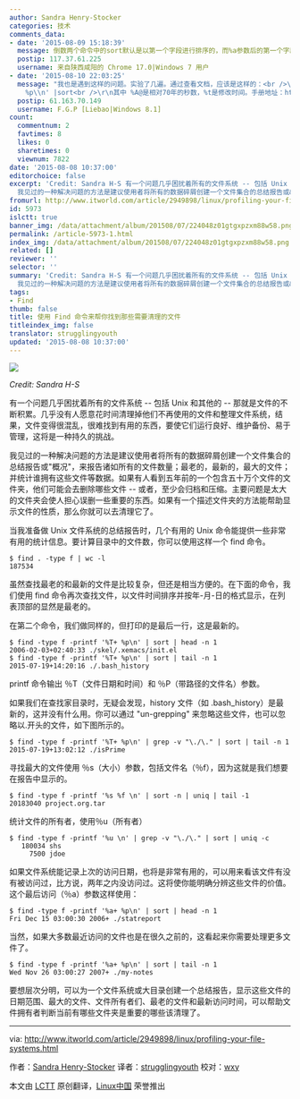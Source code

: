 ```yaml
---
author: Sandra Henry-Stocker
categories: 技术
comments_data:
- date: '2015-08-09 15:18:39'
  message: 倒数两个命令中的sort默认是以第一个字段进行排序的，而%a参数后的第一个字段是星期几，问题出来了，排序后的输出并不是按照访问时间来进行排序的，这个如何破？或者，是我的理解有问题么？
  postip: 117.37.61.225
  username: 来自陕西咸阳的 Chrome 17.0|Windows 7 用户
- date: '2015-08-10 22:03:25'
  message: "我也是遇到这样的问题。实验了几遍。通过查看文档，应该是这样的：<br />\r\nfind -type f -printf '%A@ %t
    %p\\n' |sort<br />\r\n其中 %A@是相对70年的秒数，%t是修改时间。手册地址：http://man.he.net/man1/find"
  postip: 61.163.70.149
  username: F.G.P [Liebao|Windows 8.1]
count:
  commentnum: 2
  favtimes: 8
  likes: 0
  sharetimes: 0
  viewnum: 7822
date: '2015-08-08 10:37:00'
editorchoice: false
excerpt: 'Credit: Sandra H-S 有一个问题几乎困扰着所有的文件系统 -- 包括 Unix 和其他的 -- 那就是文件的不断积累。几乎没有人愿意花时间清理掉他们不再使用的文件和整理文件系统，结果，文件变得很混乱，很难找到有用的东西，要使它们运行良好、维护备份、易于管理，这将是一种持久的挑战。
  我见过的一种解决问题的方法是建议使用者将所有的数据碎屑创建一个文件集合的总结报告或&quot;概况&quot;，来报告诸如所有的文件数量；最老的，最新的，最大的文件；并统计谁拥有这些文件等数据。如果有人看到五年前的一个包含五十万个文件的文件夹，他们可能会去删'
fromurl: http://www.itworld.com/article/2949898/linux/profiling-your-file-systems.html
id: 5973
islctt: true
banner_img: /data/attachment/album/201508/07/224048z01gtgxpzxm88w58.png
permalink: /article-5973-1.html
index_img: /data/attachment/album/201508/07/224048z01gtgxpzxm88w58.png.thumb.jpg
related: []
reviewer: ''
selector: ''
summary: 'Credit: Sandra H-S 有一个问题几乎困扰着所有的文件系统 -- 包括 Unix 和其他的 -- 那就是文件的不断积累。几乎没有人愿意花时间清理掉他们不再使用的文件和整理文件系统，结果，文件变得很混乱，很难找到有用的东西，要使它们运行良好、维护备份、易于管理，这将是一种持久的挑战。
  我见过的一种解决问题的方法是建议使用者将所有的数据碎屑创建一个文件集合的总结报告或&quot;概况&quot;，来报告诸如所有的文件数量；最老的，最新的，最大的文件；并统计谁拥有这些文件等数据。如果有人看到五年前的一个包含五十万个文件的文件夹，他们可能会去删'
tags:
- Find
thumb: false
title: 使用 Find 命令来帮你找到那些需要清理的文件
titleindex_img: false
translator: strugglingyouth
updated: '2015-08-08 10:37:00'
---
```


![](/data/attachment/album/201508/07/224048z01gtgxpzxm88w58.png)


*Credit: Sandra H-S*


有一个问题几乎困扰着所有的文件系统 -- 包括 Unix 和其他的 -- 那就是文件的不断积累。几乎没有人愿意花时间清理掉他们不再使用的文件和整理文件系统，结果，文件变得很混乱，很难找到有用的东西，要使它们运行良好、维护备份、易于管理，这将是一种持久的挑战。


我见过的一种解决问题的方法是建议使用者将所有的数据碎屑创建一个文件集合的总结报告或"概况"，来报告诸如所有的文件数量；最老的，最新的，最大的文件；并统计谁拥有这些文件等数据。如果有人看到五年前的一个包含五十万个文件的文件夹，他们可能会去删除哪些文件 -- 或者，至少会归档和压缩。主要问题是太大的文件夹会使人担心误删一些重要的东西。如果有一个描述文件夹的方法能帮助显示文件的性质，那么你就可以去清理它了。


当我准备做 Unix 文件系统的总结报告时，几个有用的 Unix 命令能提供一些非常有用的统计信息。要计算目录中的文件数，你可以使用这样一个 find 命令。



```
$ find . -type f | wc -l
187534

```

虽然查找最老的和最新的文件是比较复杂，但还是相当方便的。在下面的命令，我们使用 find 命令再次查找文件，以文件时间排序并按年-月-日的格式显示，在列表顶部的显然是最老的。


在第二个命令，我们做同样的，但打印的是最后一行，这是最新的。



```
$ find -type f -printf '%T+ %p\n' | sort | head -n 1
2006-02-03+02:40:33 ./skel/.xemacs/init.el
$ find -type f -printf '%T+ %p\n' | sort | tail -n 1
2015-07-19+14:20:16 ./.bash_history

```

printf 命令输出 ％T（文件日期和时间）和 ％P（带路径的文件名）参数。


如果我们在查找家目录时，无疑会发现，history 文件（如 .bash\_history）是最新的，这并没有什么用。你可以通过 "un-grepping" 来忽略这些文件，也可以忽略以.开头的文件，如下图所示的。



```
$ find -type f -printf '%T+ %p\n' | grep -v "\./\." | sort | tail -n 1
2015-07-19+13:02:12 ./isPrime

```

寻找最大的文件使用 ％s（大小）参数，包括文件名（％f），因为这就是我们想要在报告中显示的。



```
$ find -type f -printf '%s %f \n' | sort -n | uniq | tail -1
20183040 project.org.tar

```

统计文件的所有者，使用％u（所有者）



```
$ find -type f -printf '%u \n' | grep -v "\./\." | sort | uniq -c
   180034 shs
     7500 jdoe

```

如果文件系统能记录上次的访问日期，也将是非常有用的，可以用来看该文件有没有被访问过，比方说，两年之内没访问过。这将使你能明确分辨这些文件的价值。这个最后访问（％a）参数这样使用：



```
$ find -type f -printf '%a+ %p\n' | sort | head -n 1
Fri Dec 15 03:00:30 2006+ ./statreport

```

当然，如果大多数最近​​访问的文件也是在很久之前的，这看起来你需要处理更多文件了。



```
$ find -type f -printf '%a+ %p\n' | sort | tail -n 1
Wed Nov 26 03:00:27 2007+ ./my-notes

```

要想层次分明，可以为一个文件系统或大目录创建一个总结报告，显示这些文件的日期范围、最大的文件、文件所有者们、最老的文件和最新访问时间，可以帮助文件拥有者判断当前有哪些文件夹是重要的哪些该清理了。




---


via: <http://www.itworld.com/article/2949898/linux/profiling-your-file-systems.html>


作者：[Sandra Henry-Stocker](http://www.itworld.com/author/Sandra-Henry_Stocker/) 译者：[strugglingyouth](https://github.com/strugglingyouth) 校对：[wxy](https://github.com/wxy)


本文由 [LCTT](https://github.com/LCTT/TranslateProject) 原创翻译，[Linux中国](https://linux.cn/) 荣誉推出